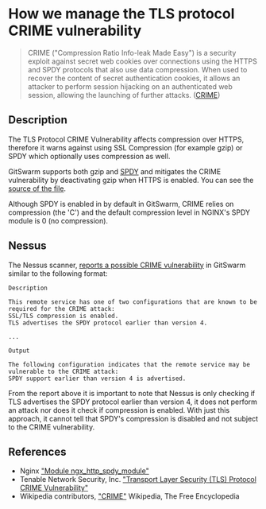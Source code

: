 # How we manage the TLS protocol CRIME vulnerability

> CRIME ("Compression Ratio Info-leak Made Easy") is a security exploit
  against secret web cookies over connections using the HTTPS and SPDY
  protocols that also use data compression. When used to recover the
  content of secret authentication cookies, it allows an attacker to
  perform session hijacking on an authenticated web session, allowing the
  launching of further attacks.
  ([CRIME](https://en.wikipedia.org/w/index.php?title=CRIME&oldid=692423806))

## Description

The TLS Protocol CRIME Vulnerability affects compression over HTTPS,
therefore it warns against using SSL Compression (for example gzip) or
SPDY which optionally uses compression as well.

GitSwarm supports both gzip and [SPDY][ngx-spdy] and mitigates the CRIME
vulnerability by deactivating gzip when HTTPS is enabled. You can see the
[source of the file][omnibus-nginx].

Although SPDY is enabled in by default in GitSwarm, CRIME relies on
compression (the 'C') and the default compression level in NGINX's SPDY
module is 0 (no compression).

## Nessus

The Nessus scanner, [reports a possible CRIME vulnerability][nessus] in
GitSwarm similar to the following format:

```
Description

This remote service has one of two configurations that are known to be required for the CRIME attack:
SSL/TLS compression is enabled.
TLS advertises the SPDY protocol earlier than version 4.

...

Output

The following configuration indicates that the remote service may be vulnerable to the CRIME attack:
SPDY support earlier than version 4 is advertised.
```

From the report above it is important to note that Nessus is only checking
if TLS advertises the SPDY protocol earlier than version 4, it does not
perform an attack nor does it check if compression is enabled. With just
this approach, it cannot tell that SPDY's compression is disabled and not
subject to the CRIME vulnerability.

## References

* Nginx ["Module ngx_http_spdy_module"][ngx-spdy]
* Tenable Network Security, Inc. ["Transport Layer Security (TLS) Protocol
  CRIME Vulnerability"][nessus]
* Wikipedia contributors, ["CRIME"][wiki-crime] Wikipedia, The Free
  Encyclopedia

[omnibus-nginx]: https://gitlab.com/gitlab-org/omnibus-gitlab/blob/master/files/gitlab-cookbooks/gitlab/templates/default/nginx-gitlab-http.conf.erb
[ngx-spdy]: http://nginx.org/en/docs/http/ngx_http_spdy_module.html
[nessus]: https://www.tenable.com/plugins/index.php?view=single&id=62565
[wiki-crime]: https://en.wikipedia.org/wiki/CRIME
